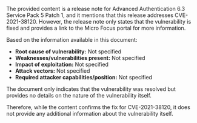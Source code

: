 The provided content is a release note for Advanced Authentication 6.3 Service Pack 5 Patch 1, and it mentions that this release addresses CVE-2021-38120. However, the release note only states that the vulnerability is fixed and provides a link to the Micro Focus portal for more information.

Based on the information available in this document:

- **Root cause of vulnerability:** Not specified
- **Weaknesses/vulnerabilities present:** Not specified
- **Impact of exploitation:** Not specified
- **Attack vectors:** Not specified
- **Required attacker capabilities/position:** Not specified

The document only indicates that the vulnerability was resolved but provides no details on the nature of the vulnerability itself.

Therefore, while the content confirms the fix for CVE-2021-38120, it does not provide any additional information about the vulnerability itself.